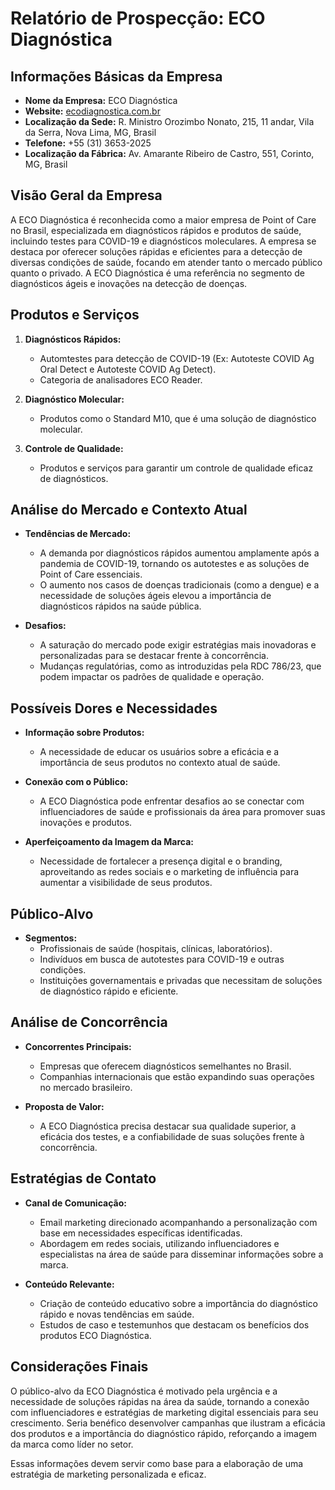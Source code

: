 # Relatório de Prospecção: ECO Diagnóstica

## Informações Básicas da Empresa
- **Nome da Empresa:** ECO Diagnóstica
- **Website:** [ecodiagnostica.com.br](http://www.ecodiagnostica.com.br)
- **Localização da Sede:** R. Ministro Orozimbo Nonato, 215, 11 andar, Vila da Serra, Nova Lima, MG, Brasil
- **Telefone:** +55 (31) 3653-2025
- **Localização da Fábrica:** Av. Amarante Ribeiro de Castro, 551, Corinto, MG, Brasil

## Visão Geral da Empresa
A ECO Diagnóstica é reconhecida como a maior empresa de Point of Care no Brasil, especializada em diagnósticos rápidos e produtos de saúde, incluindo testes para COVID-19 e diagnósticos moleculares. A empresa se destaca por oferecer soluções rápidas e eficientes para a detecção de diversas condições de saúde, focando em atender tanto o mercado público quanto o privado. A ECO Diagnóstica é uma referência no segmento de diagnósticos ágeis e inovações na detecção de doenças.

## Produtos e Serviços
1. **Diagnósticos Rápidos:**
   - Automtestes para detecção de COVID-19 (Ex: Autoteste COVID Ag Oral Detect e Autoteste COVID Ag Detect).
   - Categoria de analisadores ECO Reader.

2. **Diagnóstico Molecular:**
   - Produtos como o Standard M10, que é uma solução de diagnóstico molecular.

3. **Controle de Qualidade:**
   - Produtos e serviços para garantir um controle de qualidade eficaz de diagnósticos.

## Análise do Mercado e Contexto Atual
- **Tendências de Mercado:**
  - A demanda por diagnósticos rápidos aumentou amplamente após a pandemia de COVID-19, tornando os autotestes e as soluções de Point of Care essenciais.
  - O aumento nos casos de doenças tradicionais (como a dengue) e a necessidade de soluções ágeis elevou a importância de diagnósticos rápidos na saúde pública.

- **Desafios:**
  - A saturação do mercado pode exigir estratégias mais inovadoras e personalizadas para se destacar frente à concorrência.
  - Mudanças regulatórias, como as introduzidas pela RDC 786/23, que podem impactar os padrões de qualidade e operação.

## Possíveis Dores e Necessidades
- **Informação sobre Produtos:**
  - A necessidade de educar os usuários sobre a eficácia e a importância de seus produtos no contexto atual de saúde.
  
- **Conexão com o Público:**
  - A ECO Diagnóstica pode enfrentar desafios ao se conectar com influenciadores de saúde e profissionais da área para promover suas inovações e produtos.

- **Aperfeiçoamento da Imagem da Marca:**
  - Necessidade de fortalecer a presença digital e o branding, aproveitando as redes sociais e o marketing de influência para aumentar a visibilidade de seus produtos.

## Público-Alvo
- **Segmentos:** 
  - Profissionais de saúde (hospitais, clínicas, laboratórios).
  - Indivíduos em busca de autotestes para COVID-19 e outras condições.
  - Instituições governamentais e privadas que necessitam de soluções de diagnóstico rápido e eficiente.

## Análise de Concorrência
- **Concorrentes Principais:**
  - Empresas que oferecem diagnósticos semelhantes no Brasil.
  - Companhias internacionais que estão expandindo suas operações no mercado brasileiro.
  
- **Proposta de Valor:** 
  - A ECO Diagnóstica precisa destacar sua qualidade superior, a eficácia dos testes, e a confiabilidade de suas soluções frente à concorrência.

## Estratégias de Contato
- **Canal de Comunicação:**
  - Email marketing direcionado acompanhando a personalização com base em necessidades específicas identificadas.
  - Abordagem em redes sociais, utilizando influenciadores e especialistas na área de saúde para disseminar informações sobre a marca.

- **Conteúdo Relevante:**
  - Criação de conteúdo educativo sobre a importância do diagnóstico rápido e novas tendências em saúde.
  - Estudos de caso e testemunhos que destacam os benefícios dos produtos ECO Diagnóstica.

## Considerações Finais
O público-alvo da ECO Diagnóstica é motivado pela urgência e a necessidade de soluções rápidas na área da saúde, tornando a conexão com influenciadores e estratégias de marketing digital essenciais para seu crescimento. Seria benéfico desenvolver campanhas que ilustram a eficácia dos produtos e a importância do diagnóstico rápido, reforçando a imagem da marca como líder no setor. 

Essas informações devem servir como base para a elaboração de uma estratégia de marketing personalizada e eficaz.